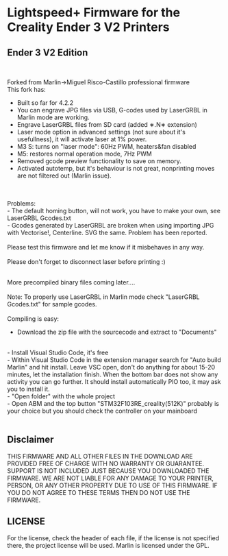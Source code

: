 # Lightspeed+ Firmware for the Creality Ender 3 V2 Printers



## Ender 3 V2 Edition
<BR/>

Forked from Marlin->Miguel Risco-Castillo professional firmware
<BR/>
This fork has:
- Built so far for 4.2.2
- You can engrave JPG files via USB, G-codes used by LaserGRBL in Marlin mode are working.
- Engrave LaserGRBL files from SD card (added &lowast;.N&lowast; extension)
- Laser mode option in advanced settings (not sure about it's usefullness), it will activate laser at 1% power.
- M3 S<power>: turns on "laser mode": 60Hz PWM, heaters&fan disabled
- M5: restores normal operation mode, 7Hz PWM
- Removed gcode preview functionality to save on memory.
- Activated autotemp, but it's behaviour is not great, nonprinting moves are not filtered out (Marlin issue).
<BR/>
<BR/>
Problems:
  <BR/>
- The default homing button, will not work, you have to make your own, see LaserGRBL Gcodes.txt <BR/>
- Gcodes generated by LaserGRBL are broken when using importing JPG with Vectorise!, Centerline. SVG the same. Problem has been reported.
<BR/>
<BR/>
Please test this firmware and let me know if it misbehaves in any way.
<BR/>
<BR/>
Please don't forget to disconnect laser before printing :)
<BR/>
<BR/>

More precompiled binary files coming later....
<BR/>
<BR/>
Note: To properly use LaserGRBL in Marlin mode check "LaserGRBL Gcodes.txt" for sample gcodes.
<BR/>
<BR/>
Compiling is easy:
<BR/>
- Download the zip file with the sourcecode and extract to "Documents"
<BR/>
- Install Visual Studio Code, it's free
<BR/>
- Within Visual Studio Code in the extension manager search for "Auto build Marlin" and hit install. Leave VSC open, don't do anything for about 15-20 minutes, let the installation finish. When the bottom bar does not show any activity you can go further. It should install automatically PIO too, it may ask you to install it.
<BR/>
- "Open folder" with the whole project
<BR/>
- Open ABM and the top button "STM32F103RE_creality(512K)" probably is your choice but you should check the controller on your mainboard
<BR/>
<BR/>


## Disclaimer  

THIS FIRMWARE AND ALL OTHER FILES IN THE DOWNLOAD ARE PROVIDED FREE OF CHARGE WITH NO WARRANTY OR GUARANTEE. SUPPORT IS NOT INCLUDED JUST BECAUSE YOU DOWNLOADED THE FIRMWARE. WE ARE NOT LIABLE FOR ANY DAMAGE TO YOUR PRINTER, PERSON, OR ANY OTHER PROPERTY DUE TO USE OF THIS FIRMWARE. IF YOU DO NOT AGREE TO THESE TERMS THEN DO NOT USE THE FIRMWARE.

## LICENSE
For the license, check the header of each file, if the license is not specified there, the project license will be used. Marlin is licensed under the GPL.
